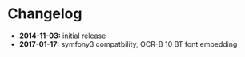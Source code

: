# Changelog
* **2014-11-03:** initial release
* **2017-01-17:** symfony3 compatbility, OCR-B 10 BT font embedding
